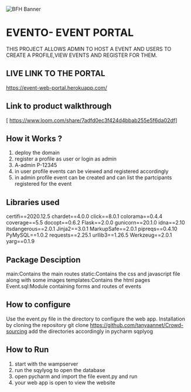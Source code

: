 ![BFH Banner](https://trello-attachments.s3.amazonaws.com/542e9c6316504d5797afbfb9/542e9c6316504d5797afbfc1/39dee8d993841943b5723510ce663233/Frame_19.png)
# EVENTO- EVENT PORTAL
THIS PROJECT ALLOWS ADMIN TO HOST A EVENT AND USERS TO CREATE A PROFILE,VIEW EVENTS AND REGISTER FOR THEM.

## LIVE LINK TO THE PORTAL
   https://event-web-portal.herokuapp.com/
## Link to product walkthrough
[ https://www.loom.com/share/7adfd0ec3f424d4bbab255e5f6da02df]
## How it Works ?
1. deploy the domain
2. register a profile as user or login as admin
3.  A-admin P-12345
4. in user profile events can be viewed and registered accordingly
5. in admin profile event can be created and can list the partcipants registered for the event 
## Libraries used
certifi==2020.12.5
chardet==4.0.0
click==8.0.1
colorama==0.4.4
coverage==5.5
docopt==0.6.2
Flask==2.0.0
gunicorn==20.1.0
idna==2.10
itsdangerous==2.0.1
Jinja2==3.0.1
MarkupSafe==2.0.1
pipreqs==0.4.10
PyMySQL==1.0.2
requests==2.25.1
urllib3==1.26.5
Werkzeug==2.0.1
yarg==0.1.9
## Package Desciption
main:Contains the main routes
static:Contains the css and javascript file along with some images
templates:Contains the html pages
Event.sql:Module containing forms and routes of events
## How to configure
Use the event.py file in the  directory to configure the web app.
Installation by cloning the repository
git clone https://github.com/tanyaannet/Crowd-sourcing
add the directories accordingly in pycharm sqplyog
## How to Run
1. start with the wampserver
2. run the sqylyog to open the database
3. open pycharm and import the file event.py and run 
4. your web app is open to view the website 
